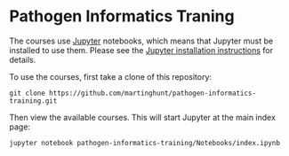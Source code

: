 # Pathogen Informatics Traning

The courses use [Jupyter](http://jupyter.org/) notebooks, which
means that Jupyter must be installed to use them.
Please see the [Jupyter installation instructions](http://jupyter.readthedocs.org/en/latest/install.html)
for details.

To use the courses, first take a clone of this repository:

    git clone https://github.com/martinghunt/pathogen-informatics-training.git

Then view the available courses. This will start Jupyter at the main index page:

    jupyter notebook pathogen-informatics-training/Notebooks/index.ipynb
